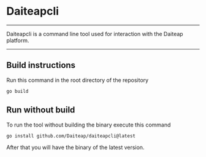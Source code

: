 # Daiteapcli

----

Daiteapcli is a command line tool used for interaction with the Daiteap platform.

----

## Build instructions

Run this command in the root directory of the repository

```
go build
```

## Run without build

To run the tool without building the binary execute this command

```
go install github.com/Daiteap/daiteapcli@latest
```

After that you will have the binary of the latest version.